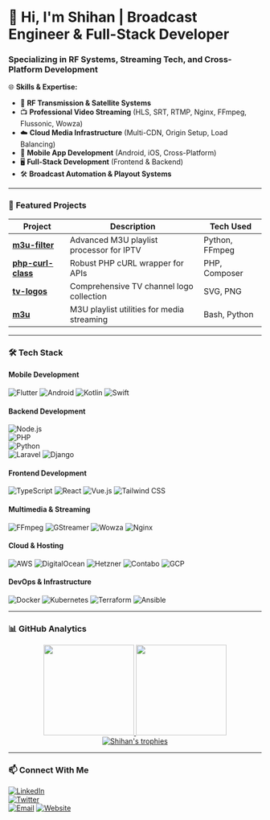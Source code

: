 # 📡 Hi, I'm Shihan | Broadcast Engineer & Full-Stack Developer  

### **Specializing in RF Systems, Streaming Tech, and Cross-Platform Development**  

🌐 **Skills & Expertise:**  
- 📡 **RF Transmission & Satellite Systems**  
- 📺 **Professional Video Streaming** (HLS, SRT, RTMP, Nginx, FFmpeg, Flussonic, Wowza)  
- ☁️ **Cloud Media Infrastructure** (Multi-CDN, Origin Setup, Load Balancing)  
- 📱 **Mobile App Development** (Android, iOS, Cross-Platform)  
- 🖥️ **Full-Stack Development** (Frontend & Backend)  
- 🛠 **Broadcast Automation & Playout Systems**  

---

### 🔧 **Featured Projects**  
| Project | Description | Tech Used |
|---------|-------------|-----------|
| [**m3u-filter**](https://github.com/shihan84/m3u-filter) | Advanced M3U playlist processor for IPTV | Python, FFmpeg |
| [**php-curl-class**](https://github.com/shihan84/php-curl-class) | Robust PHP cURL wrapper for APIs | PHP, Composer |
| [**tv-logos**](https://github.com/shihan84/tv-logos) | Comprehensive TV channel logo collection | SVG, PNG |
| [**m3u**](https://github.com/shihan84/m3u) | M3U playlist utilities for media streaming | Bash, Python |

---

### 🛠 **Tech Stack**  

#### **Mobile Development**  
![Flutter](https://img.shields.io/badge/Flutter-02569B?logo=flutter&logoColor=white)
![Android](https://img.shields.io/badge/Android-3DDC84?logo=android&logoColor=white)
![Kotlin](https://img.shields.io/badge/Kotlin-7F52FF?logo=kotlin&logoColor=white)
![Swift](https://img.shields.io/badge/Swift-F05138?logo=swift&logoColor=white)

#### **Backend Development**  
![Node.js](https://img.shields.io/badge/Node.js-339933?logo=node.js&logoColor=white)  
![PHP](https://img.shields.io/badge/PHP-777BB4?logo=php&logoColor=white)  
![Python](https://img.shields.io/badge/Python-3776AB?logo=python&logoColor=white)  
![Laravel](https://img.shields.io/badge/Laravel-FF2D20?logo=laravel&logoColor=white)
![Django](https://img.shields.io/badge/Django-092E20?logo=django&logoColor=white)

#### **Frontend Development**  
![TypeScript](https://img.shields.io/badge/TypeScript-3178C6?logo=typescript&logoColor=white)
![React](https://img.shields.io/badge/React-61DAFB?logo=react&logoColor=black)
![Vue.js](https://img.shields.io/badge/Vue.js-4FC08D?logo=vue.js&logoColor=white)
![Tailwind CSS](https://img.shields.io/badge/Tailwind_CSS-06B6D4?logo=tailwind-css&logoColor=white)

#### **Multimedia & Streaming**  
![FFmpeg](https://img.shields.io/badge/FFmpeg-007808?logo=ffmpeg&logoColor=white)
![GStreamer](https://img.shields.io/badge/GStreamer-FF6600?logo=gstreamer&logoColor=white)
![Wowza](https://img.shields.io/badge/Wowza-FF6600?logo=wowza&logoColor=white)
![Nginx](https://img.shields.io/badge/Nginx-009639?logo=nginx&logoColor=white)

#### **Cloud & Hosting**  
![AWS](https://img.shields.io/badge/AWS-232F3E?logo=amazon-aws&logoColor=white)
![DigitalOcean](https://img.shields.io/badge/Digital_Ocean-0080FF?logo=digitalocean&logoColor=white)
![Hetzner](https://img.shields.io/badge/Hetzner-D50C2D?logo=hetzner&logoColor=white)
![Contabo](https://img.shields.io/badge/Contabo-003366?logo=contabo&logoColor=white)
![GCP](https://img.shields.io/badge/Google_Cloud-4285F4?logo=google-cloud&logoColor=white)

#### **DevOps & Infrastructure**  
![Docker](https://img.shields.io/badge/Docker-2496ED?logo=docker&logoColor=white)
![Kubernetes](https://img.shields.io/badge/Kubernetes-326CE5?logo=kubernetes&logoColor=white)
![Terraform](https://img.shields.io/badge/Terraform-7B42BC?logo=terraform&logoColor=white)
![Ansible](https://img.shields.io/badge/Ansible-EE0000?logo=ansible&logoColor=white)

---

### 📊 **GitHub Analytics**  
<div align="center">
  <a href="https://github.com/shihan84">
    <img height="180em" src="https://github-readme-stats.vercel.app/api?username=shihan84&show_icons=true&theme=dark&include_all_commits=true" />
    <img height="180em" src="https://github-readme-stats.vercel.app/api/top-langs/?username=shihan84&layout=compact&theme=dark" />
  </a>
</div>

<div align="center">
  <a href="https://github.com/shihan84">
    <img src="https://github-profile-trophy.vercel.app/?username=shihan84&theme=darkhub&row=2&column=4&margin-w=15&margin-h=15" alt="Shihan's trophies" />
  </a>
</div>

---

### 📫 **Connect With Me**  
[![LinkedIn](https://img.shields.io/badge/LinkedIn-0A66C2?logo=linkedin)](https://www.linkedin.com/in/yourprofile)  
[![Twitter](https://img.shields.io/badge/Twitter-1DA1F2?logo=twitter)](https://twitter.com/yourhandle)  
[![Email](https://img.shields.io/badge/Email-D14836?logo=gmail&logoColor=white)](mailto:your.email@example.com)
[![Website](https://img.shields.io/badge/Website-4285F4?logo=google-chrome&logoColor=white)](https://yourwebsite.com)
